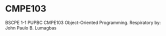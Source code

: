# CMPE103
BSCPE 1-1 PUPBC CMPE103 Object-Oriented Programming. Respiratory by: John Paulo B. Lumagbas
